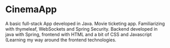 # CinemaApp
A basic full-stack App developed in Java. Movie ticketing app. Familiarizing with thymeleaf, WebSockets and Spring Security. 
Backend developed in java with Spring, frontend with HTML and a bit of CSS and Javascript (Learning my way around the frontend technologies.
